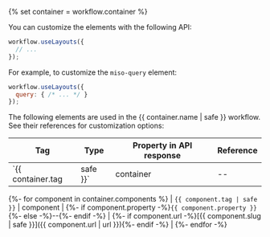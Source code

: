 {% set container = workflow.container %}

You can customize the elements with the following API:

```js
workflow.useLayouts({
  // ...
});
```

For example, to customize the `miso-query` element:

```js
workflow.useLayouts({
  query: { /* ... */ }
});
```

The following elements are used in the {{ container.name | safe }} workflow. See their references for customization options:

| Tag | Type | Property in API response | Reference |
| --- | --- | --- | --- |
| `{{ container.tag | safe }}` | container | -- | [{{ container.slug | safe }}]({{ container.url | url }}) |
{%- for component in container.components %}
| `{{ component.tag | safe }}` | component | {%- if component.property -%}`{{ component.property }}`{%- else -%}--{%- endif -%} | {%- if component.url -%}[{{ component.slug | safe }}]({{ component.url | url }}){%- endif -%} |
{%- endfor -%}
